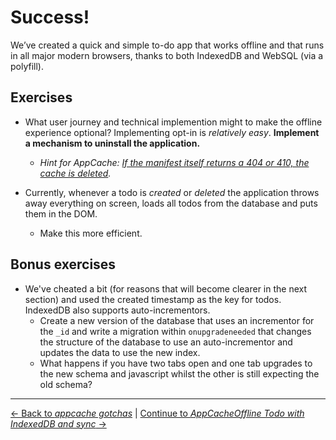 # Success!

We’ve created a quick and simple to-do app that works offline and that runs in all major modern browsers, thanks to both IndexedDB and WebSQL (via a polyfill).

## Exercises

- What user journey and technical implemention might to make the offline experience optional?  Implementing opt-in is _relatively easy_.  **Implement a mechanism to uninstall the application.**
  - _Hint for AppCache: [If the manifest itself returns a 404 or 410, the cache is deleted](http://www.html5rocks.com/en/tutorials/appcache/beginner/)._


- Currently, whenever a todo is *created* or *deleted* the application throws away everything on screen, loads all todos from the database and puts them in the DOM.
  - Make this more efficient.

## Bonus exercises

- We've cheated a bit (for reasons that will become clearer in the next section) and used the created timestamp as the key for todos.  IndexedDB also supports auto-incrementors.
  - Create a new version of the database that uses an incrementor for the `_id` and write a migration within `onupgradeneeded` that changes the structure of the database to use an auto-incrementor and updates the data to use the new index.
  - What happens if you have two tabs open and one tab upgrades to the new schema and javascript whilst the other is still expecting the old schema?

---

[← Back to *appcache gotchas*](../12-appcache-gotcha-1) | [Continue to *AppCacheOffline Todo with IndexedDB and sync* →](../../04-offline-todo-with-sync)
